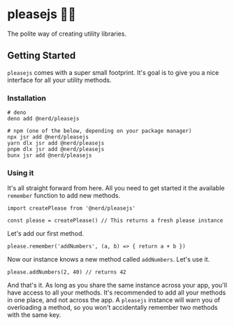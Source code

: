 # pleasejs 🙌🏻

The polite way of creating utility libraries.

## Getting Started

`pleasejs` comes with a super small footprint. It's goal is to give you a nice interface for all your utility methods.

### Installation

```
# deno
deno add @nerd/pleasejs

# npm (one of the below, depending on your package manager)
npx jsr add @nerd/pleasejs
yarn dlx jsr add @nerd/pleasejs
pnpm dlx jsr add @nerd/pleasejs
bunx jsr add @nerd/pleasejs
```

### Using it

It's all straight forward from here. All you need to get started it the available `remember` function to add new methods.

```
import createPlease from '@nerd/pleasejs'

const please = createPlease() // This returns a fresh please instance
```

Let's add our first method.

```
please.remember('addNumbers', (a, b) => { return a + b })
```

Now our instance knows a new method called `addNumbers`. Let's use it.

```
please.addNumbers(2, 40) // returns 42
```

And that's it. As long as you share the same instance across your app, you'll have access to all your methods.
It's recommended to add all your methods in one place, and not across the app.
A `pleasejs` instance will warn you of overloading a method, so you won't accidentally remember two methods with the same key.
